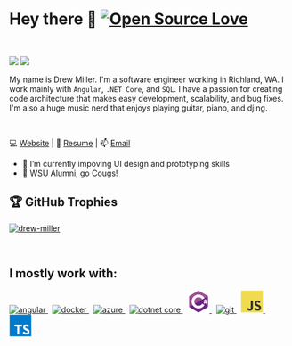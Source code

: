 # Hey there 👋 [![Open Source Love](https://badges.frapsoft.com/os/v1/open-source.svg?v=102)](https://github.com/drew-miller)

<br />

[<img src="https://img.shields.io/badge/LinkedIn-0077B5?style=for-the-badge&logo=linkedin&logoColor=white"/>](https://www.linkedin.com/in/drewmiller-software/)
[<img src="https://img.shields.io/badge/Twitter-1DA1F2?style=for-the-badge&logo=twitter&logoColor=white"/>](https://twitter.com/drew_t_m)

My name is Drew Miller. I'm a software engineer working in Richland, WA. I work mainly with `Angular`, `.NET Core`, and `SQL`. I have a passion for creating code architecture that makes easy development, scalability, and bug fixes. I'm also a huge music nerd that enjoys playing guitar, piano, and djing.

<br />

💻 [Website](https://drew-miller.github.io/Portfolio/home) | 📝 [Resume](https://drew-miller.github.io/Portfolio/assets/pdf/drew_miller_resume.pdf) | 📫 [Email](drew.miller.software@gmail.com)
- 🌱 I’m currently impoving UI design and prototyping skills
- 🐆 WSU Alumni, go Cougs!

## 🏆 GitHub Trophies

<a href="https://github.com/drew-miller"><img src="https://github-profile-trophy.vercel.app/?username=drew-miller&column=7" alt="drew-miller" /></a>

<br/>

## I mostly work with:

<p>
<a href="https://angular.io" target="_blank"> <img src="https://angular.io/assets/images/logos/angular/angular.svg" alt="angular" width="40" height="40"/> </a> &nbsp; <a href="https://www.docker.com/" target="_blank"> <img src="https://cdn.jsdelivr.net/gh/devicons/devicon/icons/docker/docker-plain.svg" alt="docker" width="40" height="40"/> </a> &nbsp; <a href="https://azure.microsoft.com/en-in/" target="_blank"> <img src="https://www.vectorlogo.zone/logos/microsoft_azure/microsoft_azure-icon.svg" alt="azure" width="40" height="40"/> </a> &nbsp; <a href="https://dotnet.microsoft.com/" target="_blank"> 
<img src="https://cdn.jsdelivr.net/gh/devicons/devicon/icons/dotnetcore/dotnetcore-original.svg" alt="dotnet core" width="40" height="40" /> </a> &nbsp; <a href="https://www.w3schools.com/cs/" target="_blank"> <img src="https://raw.githubusercontent.com/devicons/devicon/master/icons/csharp/csharp-original.svg" alt="csharp" width="40" height="40"/> </a> &nbsp; <a href="https://git-scm.com/" target="_blank"> <img src="https://www.vectorlogo.zone/logos/git-scm/git-scm-icon.svg" alt="git" width="40" height="40"/> </a> &nbsp; <a href="https://developer.mozilla.org/en-US/docs/Web/JavaScript" target="_blank"> <img src="https://raw.githubusercontent.com/devicons/devicon/master/icons/javascript/javascript-original.svg" alt="javascript" width="40" height="40"/> </a> &nbsp; <a href="https://www.typescriptlang.org/" target="_blank"> <img src="https://raw.githubusercontent.com/devicons/devicon/master/icons/typescript/typescript-original.svg" alt="typescript" width="40" height="40"/> </a>
</p>
